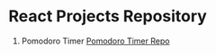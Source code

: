 # React Projects Repository

1. Pomodoro Timer
[Pomodoro Timer Repo](#https://github.com/ziaongit/React-Projects/tree/master/pomodoro)
